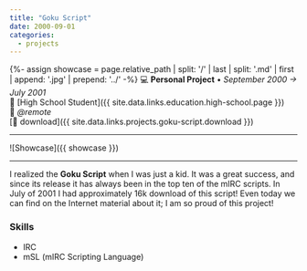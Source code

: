 ```yaml
---
title: "Goku Script"
date: 2000-09-01
categories:
  - projects
---
```

{%- assign showcase = page.relative_path |  split: '/' | last | split: '.md' | first | append: '.jpg' | prepend: '../' -%}
💻 **Personal Project** • _September 2000 → July 2001_  
🏫 [High School Student]({{ site.data.links.education.high-school.page }})  
📍 _@remote_  
[💾 download]({{ site.data.links.projects.goku-script.download }})  

---

![Showcase]({{ showcase }})

---

I realized the **Goku Script** when I was just a kid. It was a great success, and since its release it has always been in the top ten of the mIRC scripts. In July of 2001 I had approximately 16k download of this script! Even today we can find on the Internet material about it; I am so proud of this project!


### Skills

- IRC
- mSL (mIRC Scripting Language)
